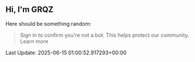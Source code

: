 ## Hi, I'm GRQZ
Here should be something random:  
> Sign in to confirm you're not a bot. This helps protect our community. Learn more


Last Update: 2025-06-15 01:00:52.917293+00:00
